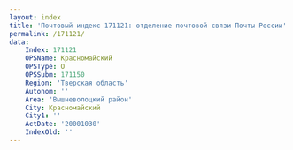 ```yaml
---
layout: index
title: 'Почтовый индекс 171121: отделение почтовой связи Почты России'
permalink: /171121/
data:
    Index: 171121
    OPSName: Красномайский
    OPSType: О
    OPSSubm: 171150
    Region: 'Тверская область'
    Autonom: ''
    Area: 'Вышневолоцкий район'
    City: Красномайский
    City1: ''
    ActDate: '20001030'
    IndexOld: ''
---
```

